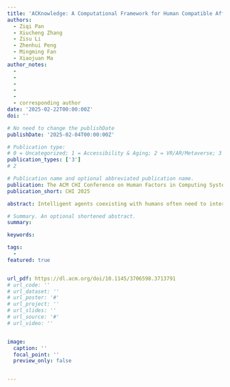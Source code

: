 ```yaml
---
title: 'ACKnowledge: A Computational Framework for Human Compatible Affordance-based Interaction Planning in Real-world Contexts'
authors:
  - Ziqi Pan
  - Xiucheng Zhang
  - Zisu Li
  - Zhenhui Peng
  - Mingming Fan
  - Xiaojuan Ma
author_notes:
  - 
  - 
  -
  -
  -
  - corresponding author
date: '2025-02-22T00:00:00Z'
doi: ''

# No need to change the publishDate 
publishDate: '2025-02-04T00:00:00Z'

# Publication type: 
# 0 = Uncategorized; 1 = Accessibility & Aging; 2 = VR/AR/Metaverse; 3 = Human-AI Collaboration; 4 = UX Methodology; 5 = Social Computing; 6 = Sensing;  7 = Thesis; 8 = Patent
publication_types: ['3']
# 2

# Publication name and optional abbreviated publication name.
publication: The ACM CHI Conference on Human Factors in Computing Systems 2025
publication_short: CHI 2025

abstract: Intelligent agents coexisting with humans often need to interact with human-shared objects in environments. Thus, agents should plan their interactions based on objects’ affordances and the current situation to achieve acceptable outcomes. How to support intelligent agents’ planning of affordance-based interactions compatible with human perception and values in real-world contexts remains under-explored. We conducted a formative study identifying the physical, intrapersonal, and interpersonal contexts that count to household human-agent interaction. We then proposed ACKnowledge, a computational framework integrating a dynamic knowledge graph, a large language model, and a vision language model for affordance-based interaction planning in dynamic human environments. In evaluations, ACKnowledge generated acceptable planning results with an understandable process. In real-world simulation tasks, ACKnowledge achieved a high execution success rate and overall acceptability, significantly enhancing usage-rights respectfulness and social appropriateness over baselines. The case study’s feedback demonstrated ACKnowledge’s negotiation and personalization capabilities toward an understandable planning process.

# Summary. An optional shortened abstract.
summary: 

keywords: 

tags:
  - 
featured: true


url_pdf: https://dl.acm.org/doi/10.1145/3706598.3713791
# url_code: ''
# url_dataset: ''
# url_poster: '#'
# url_project: ''
# url_slides: ''
# url_source: '#'
# url_video: ''


image:
  caption: ''
  focal_point: ''
  preview_only: false


---
```


<!-- put your youtube/vimeo video ID here if possible -->
<!-- {{< bilibili BV1nA411z7RZ >}} -->



